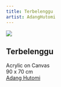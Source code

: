```yaml
---
title: Terbelenggu
artist: AdangHutomi
---
```


![](https://raw.githubusercontent.com/BayuAngora/gallery/main/adanghutomi-terbelenggu.jpg)

## Terbelenggu  
Acrylic on Canvas  
90 x 70 cm  
[Adang Hutomi](/artist/adanghutomi/)
